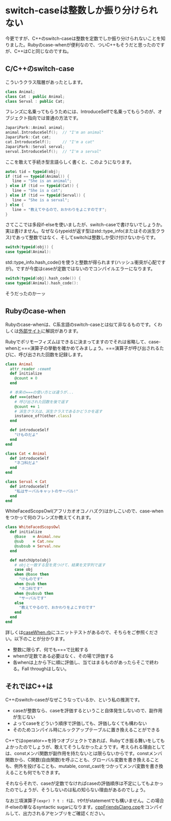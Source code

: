 # switch-caseは整数しか振り分けられない

今更ですが、C++のswitch-caseは整数を定数でしか振り分けられないことを知りました。Rubyのcase-whenが便利なので、ついC++もそうだと思ったのですが、C++はCと同じなのですね。

## C/C++のswitch-case

こういうクラス階層があったとします。

```c++
class Animal;
class Cat : public Animal;
class Serval : public Cat;
```

フレンズに名乗ってもらうためには、IntroduceSelfで名乗ってもらうのが、オブジェクト指向では普通の方法です。

```c++
JapariPark::Animal animal;
animal.IntroduceSelf();  // "I'm an animal"
JapariPark::Cat cat;
cat.IntroduceSelf();     // "I'm a cat"
JapariPark::Serval serval;
serval.IntroduceSelf();  // "I'm a serval"
```

ここを敢えて手続き型言語らしく書くと、このようになります。

```c++
auto& tid = typeid(obj);
if (tid == typeid(Animal)) {
   line = "She is an animal";
} else if (tid == typeid(Cat)) {
   line = "She is a cat";
} else if (tid == typeid(Serval)) {
   line = "She is a serval";
} else {
   line = "教えてやるので、おかわりをよこすのです";
}
```

さてここでは多段if-elseを使いましたが、switch-caseで書けないでしょうか。実は書けません。なぜならtypeidが返す型はstd::type_info(またはその派生クラス)であって整数ではなく、そしてswitchは整数しか受け付けないからです。

```c++
switch(typeid(obj)) {
case typeid(Animal):
```

std::type_info.hash_code()を使うと整数が得られます(ハッシュ衝突が心配ですが)。ですが今度はcaseが定数ではないのでコンパイルエラーになります。

```c++
switch(typeid(obj).hash_code()) {
case typeid(Animal).hash_code():
```

そうだったのかーッ

## Rubyのcase-when

Rubyのcase-whenは、C系言語のswitch-caseとは似て非なるものです。くわしくは[外部サイト](http://melborne.github.io/2013/02/25/i-wanna-say-something-about-rubys-case/)に解説があります。

Rubyでポリモーフィズムはできるに決まってますのでそれは省略して、case-whenと===演算子の挙動を確かめてみましょう。===演算子が呼び出されるたびに、呼び出された回数を記録します。

```ruby
class Animal
  attr_reader :count
  def initialize
    @count = 0
  end

  # 本来の===の使い方とは違うが...
  def ===(other)
    # 呼び出された回数を後で返す
    @count += 1
    # 派生クラスは、派生クラスであるかどうかを返す
    instance_of?(other.class)
  end

  def introduceSelf
    "けものだよ"
  end
end

class Cat < Animal
  def introduceSelf
    "ネコ科だよ"
  end
end

class Serval < Cat
  def introduceSelf
    "私はサーバルキャットのサーバル!"
  end
end
```

WhiteFacedScopsOwl(アフリカオオコノハズク)はかしこいので、case-whenをつかって何のフレンズか教えてくれます。

```ruby
class WhiteFacedScopsOwl
  def initialize
    @base   = Animal.new
    @sub    = Cat.new
    @subsub = Serval.new
  end

  def matchUpto(obj)
    # objと一致する型を見つけて、結果を文字列で返す
    case obj
    when @base then
      "けものです"
    when @sub then
      "ネコ科です"
    when @subsub then
      "サーバルです"
    else
      "教えてやるので、おかわりをよこすのです"
    end
  end
end
```

詳しくは[caseWhen.rb](caseWhen.rb)にユニットテストがあるので、そちらをご参照ください。以下のことが分かります。
* 整数に限らず、何でも===で比較する
* whenが定数である必要はなく、その場で評価する
* 各whenは上から下に順に評価し、当てはまるものがあったらそこで終わる。Fall throughはしない。

## それではC++は

C++のswitch-caseがなぜこうなっているか、という私の推測です。
* caseが整数なら、caseを評価するということ自体発生しないので、副作用が生じない
* よってcaseをどういう順序で評価しても、評価しなくても構わない
* そのためコンパイル時にルックアップテーブルに置き換えることができる

C++ではoperator==を持つオブジェクトであれば、Rubyてき振る舞いをしてもよかったのでしょうが、敢えてそうしなかったようです。考えられる理由としては、constメンバ関数が副作用を持たないとは限らないからです。constメンバ関数から、C関数(自由関数)を呼ぶことも、グローバル変数を書き換えることも、例外を投げることも、mutable, const_castをつかってメンバ変数を書き換えることも何でもできます。

それならそれで、caseが定数でなければcaseの評価順序は不定にしてもよかったのでしょうが、そうしないのは私の知らない理由があるのでしょう。

なお三項演算子```(expr) ? t : f```は、tやfがstatementでも構いません。この場合if-elseの単なるsyntactic sugarになります。[cppFriendsClang.cpp](cppFriendsClang.cpp)をコンパイルして、出力されるアセンブリをご確認ください。
